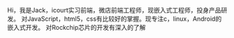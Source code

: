 Hi，我是Jack，icourt实习前端，微店前端工程师，现嵌入式工程师，投身产品研发。
对JavaScript，html5，css有比较好的掌握。现专注c，linux，Android的嵌入式开发。
对Rockchip芯片的开发有深入的了解